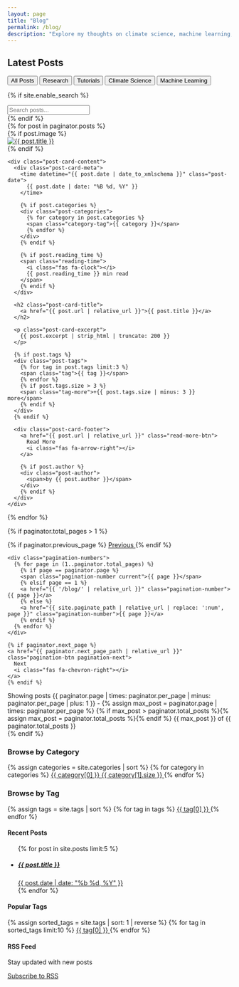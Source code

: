```yaml
---
layout: page
title: "Blog"
permalink: /blog/
description: "Explore my thoughts on climate science, machine learning, and research"
---
```


## Latest Posts

<div class="blog-filters">
  <div class="filter-buttons">
    <button class="filter-btn active" data-filter="all">All Posts</button>
    <button class="filter-btn" data-filter="research">Research</button>
    <button class="filter-btn" data-filter="tutorials">Tutorials</button>
    <button class="filter-btn" data-filter="climate">Climate Science</button>
    <button class="filter-btn" data-filter="machine-learning">Machine Learning</button>
  </div>
  
  {% if site.enable_search %}
  <div class="blog-search">
    <input type="text" id="blog-search" placeholder="Search posts..." class="search-input">
  </div>
  {% endif %}
</div>

<div class="blog-posts" id="blog-posts">
  {% for post in paginator.posts %}
  <article class="blog-post-card" data-categories="{{ post.categories | join: ' ' | downcase }}" data-tags="{{ post.tags | join: ' ' | downcase }}">
    {% if post.image %}
    <div class="post-card-image">
      <a href="{{ post.url | relative_url }}">
        <img src="{{ post.image | relative_url }}" alt="{{ post.title }}" loading="lazy">
      </a>
    </div>
    {% endif %}
    
    <div class="post-card-content">
      <div class="post-card-meta">
        <time datetime="{{ post.date | date_to_xmlschema }}" class="post-date">
          {{ post.date | date: "%B %d, %Y" }}
        </time>
        
        {% if post.categories %}
        <div class="post-categories">
          {% for category in post.categories %}
          <span class="category-tag">{{ category }}</span>
          {% endfor %}
        </div>
        {% endif %}
        
        {% if post.reading_time %}
        <span class="reading-time">
          <i class="fas fa-clock"></i>
          {{ post.reading_time }} min read
        </span>
        {% endif %}
      </div>
      
      <h2 class="post-card-title">
        <a href="{{ post.url | relative_url }}">{{ post.title }}</a>
      </h2>
      
      <p class="post-card-excerpt">
        {{ post.excerpt | strip_html | truncate: 200 }}
      </p>
      
      {% if post.tags %}
      <div class="post-tags">
        {% for tag in post.tags limit:3 %}
        <span class="tag">{{ tag }}</span>
        {% endfor %}
        {% if post.tags.size > 3 %}
        <span class="tag-more">+{{ post.tags.size | minus: 3 }} more</span>
        {% endif %}
      </div>
      {% endif %}
      
      <div class="post-card-footer">
        <a href="{{ post.url | relative_url }}" class="read-more-btn">
          Read More
          <i class="fas fa-arrow-right"></i>
        </a>
        
        {% if post.author %}
        <div class="post-author">
          <span>by {{ post.author }}</span>
        </div>
        {% endif %}
      </div>
    </div>
  </article>
  {% endfor %}
</div>

<!-- Pagination -->
{% if paginator.total_pages > 1 %}
<nav class="pagination-nav" aria-label="Blog pagination">
  <div class="pagination">
    {% if paginator.previous_page %}
    <a href="{{ paginator.previous_page_path | relative_url }}" class="pagination-btn pagination-prev">
      <i class="fas fa-chevron-left"></i>
      Previous
    </a>
    {% endif %}
    
    <div class="pagination-numbers">
      {% for page in (1..paginator.total_pages) %}
        {% if page == paginator.page %}
        <span class="pagination-number current">{{ page }}</span>
        {% elsif page == 1 %}
        <a href="{{ '/blog/' | relative_url }}" class="pagination-number">{{ page }}</a>
        {% else %}
        <a href="{{ site.paginate_path | relative_url | replace: ':num', page }}" class="pagination-number">{{ page }}</a>
        {% endif %}
      {% endfor %}
    </div>
    
    {% if paginator.next_page %}
    <a href="{{ paginator.next_page_path | relative_url }}" class="pagination-btn pagination-next">
      Next
      <i class="fas fa-chevron-right"></i>
    </a>
    {% endif %}
  </div>
  
  <div class="pagination-info">
    Showing posts {{ paginator.page | times: paginator.per_page | minus: paginator.per_page | plus: 1 }} - 
    {% assign max_post = paginator.page | times: paginator.per_page %}
    {% if max_post > paginator.total_posts %}{% assign max_post = paginator.total_posts %}{% endif %}
    {{ max_post }} of {{ paginator.total_posts }}
  </div>
</nav>
{% endif %}

<!-- Archive section -->
<section class="blog-archive">
  <h3>Browse by Category</h3>
  <div class="category-cloud">
    {% assign categories = site.categories | sort %}
    {% for category in categories %}
    <a href="{{ '/categories/#' | append: category[0] | slugify | relative_url }}" class="category-link">
      {{ category[0] }}
      <span class="category-count">{{ category[1].size }}</span>
    </a>
    {% endfor %}
  </div>
  
  <h3>Browse by Tag</h3>
  <div class="tag-cloud">
    {% assign tags = site.tags | sort %}
    {% for tag in tags %}
    <a href="{{ '/tags/#' | append: tag[0] | slugify | relative_url }}" class="tag-link" style="font-size: {{ tag[1].size | times: 0.8 | plus: 0.8 }}em;">
      {{ tag[0] }}
    </a>
    {% endfor %}
  </div>
</section>

<!-- Recent posts sidebar -->
<aside class="blog-sidebar">
  <div class="sidebar-section">
    <h4>Recent Posts</h4>
    <ul class="recent-posts-list">
      {% for post in site.posts limit:5 %}
      <li class="recent-post-item">
        <a href="{{ post.url | relative_url }}" class="recent-post-link">
          <h5>{{ post.title }}</h5>
          <time datetime="{{ post.date | date_to_xmlschema }}">{{ post.date | date: "%b %d, %Y" }}</time>
        </a>
      </li>
      {% endfor %}
    </ul>
  </div>
  
  <div class="sidebar-section">
    <h4>Popular Tags</h4>
    <div class="popular-tags">
      {% assign sorted_tags = site.tags | sort: 1 | reverse %}
      {% for tag in sorted_tags limit:10 %}
      <a href="{{ '/tags/#' | append: tag[0] | slugify | relative_url }}" class="popular-tag">
        {{ tag[0] }}
      </a>
      {% endfor %}
    </div>
  </div>
  
  <div class="sidebar-section">
    <h4>RSS Feed</h4>
    <p>Stay updated with new posts</p>
    <a href="{{ '/feed.xml' | relative_url }}" class="rss-link" target="_blank" rel="noopener">
      <i class="fas fa-rss"></i>
      Subscribe to RSS
    </a>
  </div>
</aside>

<script>
// Blog filtering functionality
document.addEventListener('DOMContentLoaded', function() {
  const filterBtns = document.querySelectorAll('.filter-btn');
  const blogPosts = document.querySelectorAll('.blog-post-card');
  const searchInput = document.getElementById('blog-search');
  
  // Filter by category
  filterBtns.forEach(btn => {
    btn.addEventListener('click', function() {
      const filter = this.getAttribute('data-filter');
      
      // Update active filter button
      filterBtns.forEach(b => b.classList.remove('active'));
      this.classList.add('active');
      
      // Filter posts
      blogPosts.forEach(post => {
        if (filter === 'all') {
          post.style.display = 'block';
        } else {
          const categories = post.getAttribute('data-categories');
          const tags = post.getAttribute('data-tags');
          
          if (categories.includes(filter) || tags.includes(filter)) {
            post.style.display = 'block';
          } else {
            post.style.display = 'none';
          }
        }
      });
    });
  });
  
  // Search functionality
  if (searchInput) {
    searchInput.addEventListener('input', function() {
      const searchTerm = this.value.toLowerCase();
      
      blogPosts.forEach(post => {
        const title = post.querySelector('.post-card-title').textContent.toLowerCase();
        const excerpt = post.querySelector('.post-card-excerpt').textContent.toLowerCase();
        const categories = post.getAttribute('data-categories');
        const tags = post.getAttribute('data-tags');
        
        if (title.includes(searchTerm) || 
            excerpt.includes(searchTerm) || 
            categories.includes(searchTerm) || 
            tags.includes(searchTerm)) {
          post.style.display = 'block';
        } else {
          post.style.display = 'none';
        }
      });
    });
  }
});
</script>
